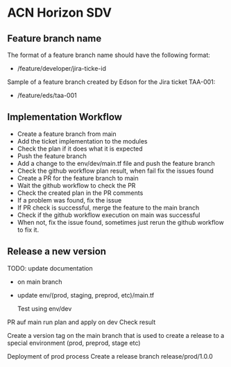
# ACN Horizon SDV

## Feature branch name

The format of a feature branch name should have the following format:

+ /feature/developer/jira-ticke-id

Sample of a feature branch created by Edson for the Jira ticket TAA-001:

+ /feature/eds/taa-001

## Implementation Workflow

+ Create a feature branch from main
+ Add the ticket implementation to the modules
+ Check the plan if it does what it is expected
+ Push the feature branch
+ Add a change to the env/dev/main.tf file and push the feature branch
+ Check the github workflow plan result, when fail fix the issues found
+ Create a PR for the feature branch to main
+ Wait the github workflow to check the PR
+ Check the created plan in the PR comments
+ If a problem was found, fix the issue
+ If PR check is successful, merge the feature to the main branch
+ Check if the github workflow execution on main was successful
+ When not, fix the issue found, sometimes just rerun the github workflow to fix it.


## Release a new version

TODO: update documentation

+ on main branch
+ update env/(prod, staging, preprod, etc)/main.tf

    Test using env/dev

PR auf main
    run plan and apply on dev
    Check result

Create a version tag on the main branch that is used to create a release to a special environment (prod, preprod, stage etc)

Deployment of prod process
    Create a release branch
        release/prod/1.0.0



